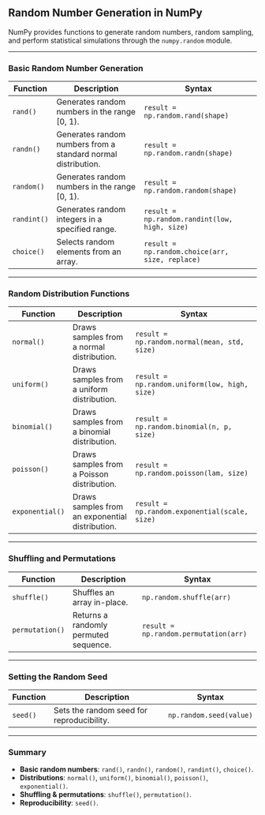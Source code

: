 ## **Random Number Generation in NumPy**  

NumPy provides functions to generate random numbers, random sampling, and perform statistical simulations through the `numpy.random` module.

---

### **Basic Random Number Generation**  

| Function | Description | Syntax |
|----------|-------------|--------|
| `rand()` | Generates random numbers in the range [0, 1). | `result = np.random.rand(shape)` |
| `randn()` | Generates random numbers from a standard normal distribution. | `result = np.random.randn(shape)` |
| `random()` | Generates random numbers in the range [0, 1). | `result = np.random.random(shape)` |
| `randint()` | Generates random integers in a specified range. | `result = np.random.randint(low, high, size)` |
| `choice()` | Selects random elements from an array. | `result = np.random.choice(arr, size, replace)` |

---

### **Random Distribution Functions**  

| Function | Description | Syntax |
|----------|-------------|--------|
| `normal()` | Draws samples from a normal distribution. | `result = np.random.normal(mean, std, size)` |
| `uniform()` | Draws samples from a uniform distribution. | `result = np.random.uniform(low, high, size)` |
| `binomial()` | Draws samples from a binomial distribution. | `result = np.random.binomial(n, p, size)` |
| `poisson()` | Draws samples from a Poisson distribution. | `result = np.random.poisson(lam, size)` |
| `exponential()` | Draws samples from an exponential distribution. | `result = np.random.exponential(scale, size)` |

---

### **Shuffling and Permutations**  

| Function | Description | Syntax |
|----------|-------------|--------|
| `shuffle()` | Shuffles an array in-place. | `np.random.shuffle(arr)` |
| `permutation()` | Returns a randomly permuted sequence. | `result = np.random.permutation(arr)` |

---

### **Setting the Random Seed**  

| Function | Description | Syntax |
|----------|-------------|--------|
| `seed()` | Sets the random seed for reproducibility. | `np.random.seed(value)` |

---

### **Summary**  
- **Basic random numbers**: `rand()`, `randn()`, `random()`, `randint()`, `choice()`.  
- **Distributions**: `normal()`, `uniform()`, `binomial()`, `poisson()`, `exponential()`.  
- **Shuffling & permutations**: `shuffle()`, `permutation()`.  
- **Reproducibility**: `seed()`.